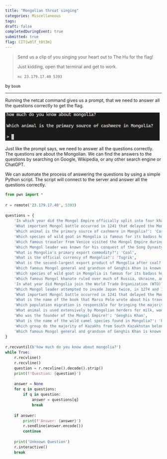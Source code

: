 ```yaml
---
title: "Mongolian throat singing"
categories: Miscellaneous
tags: 
draft: false
completedDuringEvent: true
submitted: true
flag: CIT{w0lf_t0t3m}
---
```

> Send us a clip of you singing your heart out to The Hu for the flag!
>
> Just kidding, open that terminal and get to work.
>
> `nc 23.179.17.40 5393`

by `boom`

---

Running the netcat command gives us a prompt, that we need to answer all the questions correctly to get the flag.

![alt text](image.png)

Just like the prompt says, we need to answer all the questions correctly. The questions are about the Mongolian. We can find the answers to the questions by searching on Google, Wikipedia, or any other search engine or ChatGPT.

We can automate the process of answering the questions by using a simple Python script. The script will connect to the server and answer all the questions correctly.

```py
from pwn import *

r = remote('23.179.17.40', 5393)

questions = {
    'In which year did the Mongol Empire officially split into four khanates?': '1260',
    'What important Mongol battle occurred in 1241 that delayed the Mongol invasion of Europe?': 'Battle of Legnica',
    'Which animal is the primary source of cashmere in Mongolia?': 'Cashmere goats',
    'Which species of wild goat in Mongolia is famous for its badass horns?': 'Siberian ibex',
    'Which famous traveler from Venice visited the Mongol Empire during the reign of Kublai Khan?': 'Marco Polo',
    'Which Mongol leader was known for his conquest of the Song Dynasty in China?': 'Kublai Khan',
    "What is Mongolia's primary export commodity?": 'Coal',
    'What is the official currency of Mongolia?': 'Tugrik',
    'What is the second-largest export product of Mongolia after coal?': 'Copper',
    'Which famous Mongol general and grandson of Genghis Khan is known for leading the conquest of the Ilkhanate in Persia?': 'Hulegu Khan',
    'Which species of wild goat in Mongolia is famous for its badass horns?': 'Markhor',
    'Which famous Mongol khanate ruled over much of Russia, Ukraine, and parts of Central Asia during the 13th and 14th centuries?': 'Golden Horde',
    'In what year did Mongolia join the World Trade Organization (WTO)?': '1997',
    "Which Mongol leader attempted to invade Japan twice, in 1274 and 1281, but was thwarted by powerful typhoons, known as the 'kamikaze' winds?": 'Kublai Khan',
    'What important Mongol battle occurred in 1241 that delayed the Mongol invasion of Europe?': 'The Battle of Mohi',
    'What is the name of the book that Marco Polo wrote about his travels to the Mongol Empire?': 'The Travels of Marco Polo',
    'Which population migration is responsible for bringing the majority of Y-chromosomal lineages in South Kazakhstan?': "Niru'un Mongols",
    'What animal is used extensively by Mongolian herders for milk, wool, and meat?': 'Yak',
    'Who was the founder of the Mongol Empire?': 'Genghis Khan',
    'What is the name of the wild camel species found in Mongolia?': 'bactrian camels',
    'Which group do the majority of Kazakhs from South Kazakhstan belong to?': 'Senior Zhuz',
    'Which famous Mongol general and grandson of Genghis Khan is known for leading the conquest of the Ilkhanate in Persia?': 'Hulegu Khan'
}

r.recvuntil(b'how much do you know about mongolia?')
while True:
    r.recvline()
    r.recvline()
    question = r.recvline().decode().strip()
    print(f'Question: {question}')

    answer = None
    for q in questions:
        if q in question:
            answer = questions[q]
            break

    if answer:
        print(f'Answer: {answer}')
        r.sendline(answer.encode())
        continue

    print('Unknown Question')
    r.interactive()
    break
```
